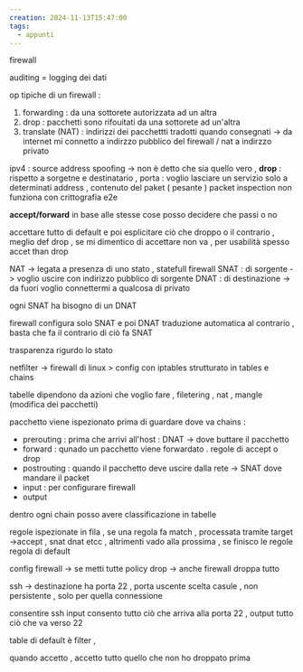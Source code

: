 ```yaml
---
creation: 2024-11-13T15:47:00
tags:
  - appunti
---
```

firewall 

auditing = logging dei dati 

op tipiche di un firewall : 
1. forwarding : da una sottorete autorizzata ad un altra 
2. drop : pacchetti sono rifouitati da una sottorete ad un'altra 
3. translate (NAT) : indirizzi dei pacchettti tradotti quando consegnati -> da internet mi connetto a indirzzo pubblico del firewall / nat a indirzzo privato 

ipv4 : source address spoofing -> non è detto che sia quello vero , 
**drop** : rispetto a sorgetne e destinatario , porta : voglio lasciare un servizio solo a determinati address , contenuto del paket ( pesante ) packet inspection non funziona con crittografia e2e 

**accept/forward** in base alle stesse cose posso decidere che passi o no 

accettare tutto di default e poi esplicitare ciò che droppo o il contrario , meglio def drop , se mi dimentico di accettare non va , per usabilità spesso accet than drop

NAT -> legata a presenza di uno stato , statefull firewall 
SNAT : di sorgente -> voglio uscire con indirizzo pubblico di sorgente 
DNAT : di destinazione -> da fuori voglio connettermi a qualcosa di privato 

ogni SNAT ha bisogno di un DNAT

firewall configura solo SNAT e poi DNAT traduzione automatica al contrario , basta che fa il contrario di ciò fa SNAT 

trasparenza rigurdo lo stato

netfilter -> firewall di linux > config con iptables 
strutturato in tables e chains

tabelle dipendono da azioni che voglio fare , filetering , nat , mangle (modifica dei pacchetti)

pacchetto viene ispezionato prima di guardare dove va 
chains : 
+ prerouting : prima che arrivi all'host : DNAT -> dove buttare il pacchetto
+ forward : qunado un pacchetto viene forwardato . regole di accept o drop 
+ postrouting : quando il pacchetto deve uscire dalla rete -> SNAT dove mandare il packet
+ input : per configurare firewall 
+ output

dentro ogni chain posso avere classificazione in tabelle 

regole ispezionate in fila , se una regola fa match , processata tramite target ->accept , snat dnat etcc , altrimenti vado alla prossima , se finisco le regole regola di default

config firewall -> se metti tutte policy drop -> anche firewall droppa tutto 

ssh -> destinazione ha porta 22 , porta uscente scelta casule , non persistente , solo per quella connessione 

consentire ssh 
input consento tutto ciò che arriva alla porta 22 , output tutto ciò che va verso 22 

table di default è filter , 

quando accetto , accetto tutto quello che non ho droppato prima 
